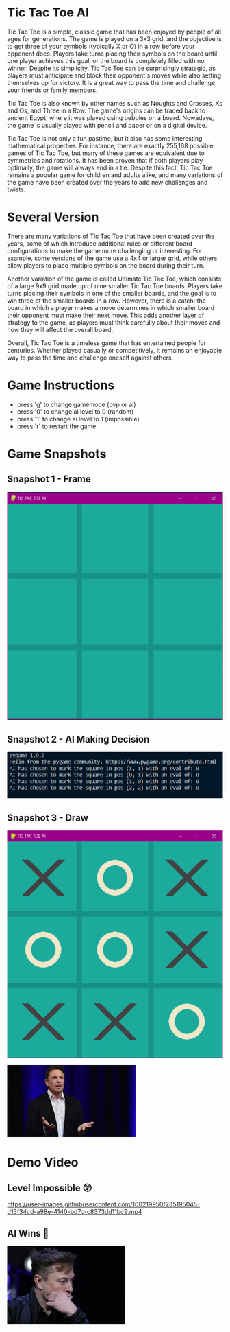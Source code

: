 # Tic Tac Toe AI

Tic Tac Toe is a simple, classic game that has been enjoyed by people of all ages for generations. The game is played on a 3x3 grid, and the objective is to get three of your symbols (typically X or O) in a row before your opponent does. Players take turns placing their symbols on the board until one player achieves this goal, or the board is completely filled with no winner. Despite its simplicity, Tic Tac Toe can be surprisingly strategic, as players must anticipate and block their opponent's moves while also setting themselves up for victory. It is a great way to pass the time and challenge your friends or family members.

Tic Tac Toe is also known by other names such as Noughts and Crosses, Xs and Os, and Three in a Row. The game's origins can be traced back to ancient Egypt, where it was played using pebbles on a board. Nowadays, the game is usually played with pencil and paper or on a digital device.

Tic Tac Toe is not only a fun pastime, but it also has some interesting mathematical properties. For instance, there are exactly 255,168 possible games of Tic Tac Toe, but many of these games are equivalent due to symmetries and rotations. It has been proven that if both players play optimally, the game will always end in a tie. Despite this fact, Tic Tac Toe remains a popular game for children and adults alike, and many variations of the game have been created over the years to add new challenges and twists.

# Several Version

There are many variations of Tic Tac Toe that have been created over the years, some of which introduce additional rules or different board configurations to make the game more challenging or interesting. For example, some versions of the game use a 4x4 or larger grid, while others allow players to place multiple symbols on the board during their turn.

Another variation of the game is called Ultimate Tic Tac Toe, which consists of a large 9x9 grid made up of nine smaller Tic Tac Toe boards. Players take turns placing their symbols in one of the smaller boards, and the goal is to win three of the smaller boards in a row. However, there is a catch: the board in which a player makes a move determines in which smaller board their opponent must make their next move. This adds another layer of strategy to the game, as players must think carefully about their moves and how they will affect the overall board.

Overall, Tic Tac Toe is a timeless game that has entertained people for centuries. Whether played casually or competitively, it remains an enjoyable way to pass the time and challenge oneself against others.

# Game Instructions

- press 'g' to change gamemode (pvp or ai)
- press '0' to change ai level to 0 (random)
- press '1' to change ai level to 1 (impossible)
- press 'r' to restart the game

# Game Snapshots

## Snapshot 1 - Frame
![snapshot1](Assests/Frame.PNG)

## Snapshot 2 - AI Making Decision
![snapshot2](Assests/AI%20decision.PNG)

## Snapshot 3 - Draw
![snapshot3](Assests/Frame%20Result.PNG)


![Alt text](Assests/Elon%20dada.jpg)

# Demo Video

## Level Impossible 😲


https://user-images.githubusercontent.com/100219950/235195045-d13f34cd-a98e-4140-bd7c-c8373dd11bc9.mp4


## AI Wins 🤖 




![Alt text](Assests/Elon%20Dadabhai.jpg)
